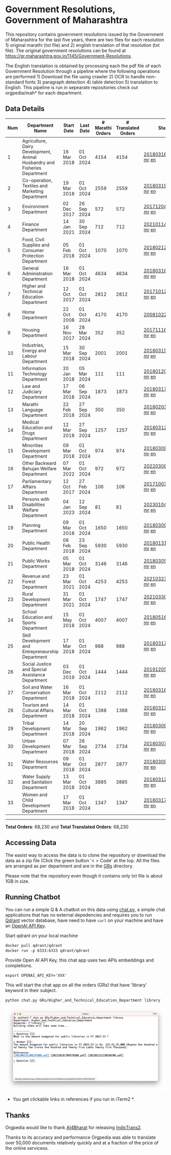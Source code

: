 # Government Resolutions, Government of Maharashtra

This repository contains government resolutions issued by the Government of Maharashtra for the last five years, there are two files for each resolution 1) original marathi (txt file) and 2) english translation of that resolution (txt file). The original government resolutions can be found at https://gr.maharashtra.gov.in/1145/Government-Resolutions.

The English translation is obtained by processing each the pdf file of each Government Resolution through a pipeline where the following operations are performed 1) Download the file using crawler 2) OCR to handle non-standard fonts 3) paragraph detection 4) table  detection 5) translation to English. This pipeline is run in sepearate repositories check out orgpedia/mah* for each department.


## Data Details

| Num | Department Name | Start Date | Last Date | # Marathi Orders | # Translated Orders | Starting Order | Last Order |
| --- | --------------- | ---------- | --------- | ---------------- | ------------------- | -------------- | ---------- |
| 1 | Agriculture, Dairy Development, Animal Husbandry and Fisheries Department | 16 Mar 2018 | 01 Oct 2024 | 4154 | 4154 | [201803161624182101.pdf](https://gr.maharashtra.gov.in/Site/Upload/Government%20Resolutions/English/201803161624182101.pdf) [mr](GRs/Agriculture,_Dairy_Development,_Animal_Husbandry_and_Fisheries_Department/201803161624182101.pdf.mr.txt) [en](GRs/Agriculture,_Dairy_Development,_Animal_Husbandry_and_Fisheries_Department/201803161624182101.pdf.en.txt) | [202410011657005101.pdf](https://gr.maharashtra.gov.in/Site/Upload/Government%20Resolutions/English/202410011657005101.pdf) [mr](GRs/Agriculture,_Dairy_Development,_Animal_Husbandry_and_Fisheries_Department/202410011657005101.pdf.mr.txt) [en](GRs/Agriculture,_Dairy_Development,_Animal_Husbandry_and_Fisheries_Department/202410011657005101.pdf.en.txt) |
| 2 | Co-operation, Textiles and Marketing Department | 19 Mar 2018 | 01 Oct 2024 | 2559 | 2559 | [201803191257576702.pdf](https://gr.maharashtra.gov.in/Site/Upload/Government%20Resolutions/English/201803191257576702.pdf) [mr](GRs/Co-operation,_Textiles_and_Marketing_Department/201803191257576702.pdf.mr.txt) [en](GRs/Co-operation,_Textiles_and_Marketing_Department/201803191257576702.pdf.en.txt) | [202410011610596502.pdf](https://gr.maharashtra.gov.in/Site/Upload/Government%20Resolutions/English/202410011610596502.pdf) [mr](GRs/Co-operation,_Textiles_and_Marketing_Department/202410011610596502.pdf.mr.txt) [en](GRs/Co-operation,_Textiles_and_Marketing_Department/202410011610596502.pdf.en.txt) |
| 3 | Environment Department | 02 Dec 2017 | 26 Sep 2024 | 572 | 572 | [201712041147216904.pdf](https://gr.maharashtra.gov.in/Site/Upload/Government%20Resolutions/English/201712041147216904.pdf) [mr](GRs/Environment_Department/201712041147216904.pdf.mr.txt) [en](GRs/Environment_Department/201712041147216904.pdf.en.txt) | [202409261446552704.pdf](https://gr.maharashtra.gov.in/Site/Upload/Government%20Resolutions/English/202409261446552704.pdf) [mr](GRs/Environment_Department/202409261446552704.pdf.mr.txt) [en](GRs/Environment_Department/202409261446552704.pdf.en.txt) |
| 4 | Finance Department | 14 Jan 2021 | 30 Sep 2024 | 712 | 712 | [202101141237329905.pdf](https://gr.maharashtra.gov.in/Site/Upload/Government%20Resolutions/English/202101141237329905.pdf) [mr](GRs/Finance_Department/202101141237329905.pdf.mr.txt) [en](GRs/Finance_Department/202101141237329905.pdf.en.txt) | [202409301702310705.pdf](https://gr.maharashtra.gov.in/Site/Upload/Government%20Resolutions/English/202409301702310705.pdf) [mr](GRs/Finance_Department/202409301702310705.pdf.mr.txt) [en](GRs/Finance_Department/202409301702310705.pdf.en.txt) |
| 5 | Food, Civil Supplies and Consumer Protection Department | 05 Feb 2018 | 01 Oct 2024 | 1070 | 1070 | [201802121244545806.pdf](https://gr.maharashtra.gov.in/Site/Upload/Government%20Resolutions/English/201802121244545806.pdf) [mr](GRs/Food,_Civil_Supplies_and_Consumer_Protection_Department/201802121244545806.pdf.mr.txt) [en](GRs/Food,_Civil_Supplies_and_Consumer_Protection_Department/201802121244545806.pdf.en.txt) | [202410011730532606.pdf](https://gr.maharashtra.gov.in/Site/Upload/Government%20Resolutions/English/202410011730532606.pdf) [mr](GRs/Food,_Civil_Supplies_and_Consumer_Protection_Department/202410011730532606.pdf.mr.txt) [en](GRs/Food,_Civil_Supplies_and_Consumer_Protection_Department/202410011730532606.pdf.en.txt) |
| 6 | General Administration Department | 16 Mar 2018 | 01 Oct 2024 | 4634 | 4634 | [201803161224022707.pdf](https://gr.maharashtra.gov.in/Site/Upload/Government%20Resolutions/English/201803161224022707.pdf) [mr](GRs/General_Administration_Department/201803161224022707.pdf.mr.txt) [en](GRs/General_Administration_Department/201803161224022707.pdf.en.txt) | [202410011152125907.pdf](https://gr.maharashtra.gov.in/Site/Upload/Government%20Resolutions/English/202410011152125907.pdf) [mr](GRs/General_Administration_Department/202410011152125907.pdf.mr.txt) [en](GRs/General_Administration_Department/202410011152125907.pdf.en.txt) |
| 7 | Higher and Technical Education Department | 12 Oct 2017 | 01 Oct 2024 | 2812 | 2812 | [201710121514029708.pdf](https://gr.maharashtra.gov.in/Site/Upload/Government%20Resolutions/English/201710121514029708.pdf) [mr](GRs/Higher_and_Technical_Education_Department/201710121514029708.pdf.mr.txt) [en](GRs/Higher_and_Technical_Education_Department/201710121514029708.pdf.en.txt) | [202410011804352608.pdf](https://gr.maharashtra.gov.in/Site/Upload/Government%20Resolutions/English/202410011804352608.pdf) [mr](GRs/Higher_and_Technical_Education_Department/202410011804352608.pdf.mr.txt) [en](GRs/Higher_and_Technical_Education_Department/202410011804352608.pdf.en.txt) |
| 8 | Home Department | 22 Oct 2008 | 01 Oct 2024 | 4170 | 4170 | [20081022.pdf](https://gr.maharashtra.gov.in/Site/Upload/Government%20Resolutions/English/20081022.pdf) [mr](GRs/Home_Department/20081022.pdf.mr.txt) [en](GRs/Home_Department/20081022.pdf.en.txt) | [202410011254566429.pdf](https://gr.maharashtra.gov.in/Site/Upload/Government%20Resolutions/English/202410011254566429.pdf) [mr](GRs/Home_Department/202410011254566429.pdf.mr.txt) [en](GRs/Home_Department/202410011254566429.pdf.en.txt) |
| 9 | Housing Department | 16 Nov 2017 | 28 Mar 2024 | 352 | 352 | [201711161447076609.pdf](https://gr.maharashtra.gov.in/Site/Upload/Government%20Resolutions/English/201711161447076609.pdf) [mr](GRs/Housing_Department/201711161447076609.pdf.mr.txt) [en](GRs/Housing_Department/201711161447076609.pdf.en.txt) | [202403281255554909.pdf](https://gr.maharashtra.gov.in/Site/Upload/Government%20Resolutions/English/202403281255554909.pdf) [mr](GRs/Housing_Department/202403281255554909.pdf.mr.txt) [en](GRs/Housing_Department/202403281255554909.pdf.en.txt) |
| 10 | Industries, Energy and Labour Department | 15 Mar 2018 | 30 Sep 2024 | 2001 | 2001 | [201803151204055010.pdf](https://gr.maharashtra.gov.in/Site/Upload/Government%20Resolutions/English/201803151204055010.pdf) [mr](GRs/Industries,_Energy_and_Labour_Department/201803151204055010.pdf.mr.txt) [en](GRs/Industries,_Energy_and_Labour_Department/201803151204055010.pdf.en.txt) | [202410011200532610.pdf](https://gr.maharashtra.gov.in/Site/Upload/Government%20Resolutions/English/202410011200532610.pdf) [mr](GRs/Industries,_Energy_and_Labour_Department/202410011200532610.pdf.mr.txt) [en](GRs/Industries,_Energy_and_Labour_Department/202410011200532610.pdf.en.txt) |
| 11 | Information Technology Department | 20 Jan 2018 | 05 Mar 2024 | 111 | 111 | [201801201843024511.pdf](https://gr.maharashtra.gov.in/Site/Upload/Government%20Resolutions/English/201801201843024511.pdf) [mr](GRs/Information_Technology_Department/201801201843024511.pdf.mr.txt) [en](GRs/Information_Technology_Department/201801201843024511.pdf.en.txt) | [202403051249430211.pdf](https://gr.maharashtra.gov.in/Site/Upload/Government%20Resolutions/English/202403051249430211.pdf) [mr](GRs/Information_Technology_Department/202403051249430211.pdf.mr.txt) [en](GRs/Information_Technology_Department/202403051249430211.pdf.en.txt) |
| 12 | Law and Judiciary Department | 17 Mar 2018 | 06 Sep 2024 | 1873 | 1873 | [201803171129290212.pdf](https://gr.maharashtra.gov.in/Site/Upload/Government%20Resolutions/English/201803171129290212.pdf) [mr](GRs/Law_and_Judiciary_Department/201803171129290212.pdf.mr.txt) [en](GRs/Law_and_Judiciary_Department/201803171129290212.pdf.en.txt) | [202409061555562912.pdf](https://gr.maharashtra.gov.in/Site/Upload/Government%20Resolutions/English/202409061555562912.pdf) [mr](GRs/Law_and_Judiciary_Department/202409061555562912.pdf.mr.txt) [en](GRs/Law_and_Judiciary_Department/202409061555562912.pdf.en.txt) |
| 13 | Marathi Language Department | 22 Feb 2018 | 27 Sep 2024 | 350 | 350 | [201802031549154233.pdf](https://gr.maharashtra.gov.in/Site/Upload/Government%20Resolutions/English/201802031549154233.pdf) [mr](GRs/Marathi_Language_Department/201802031549154233.pdf.mr.txt) [en](GRs/Marathi_Language_Department/201802031549154233.pdf.en.txt) | [202409271817411933.pdf](https://gr.maharashtra.gov.in/Site/Upload/Government%20Resolutions/English/202409271817411933.pdf) [mr](GRs/Marathi_Language_Department/202409271817411933.pdf.mr.txt) [en](GRs/Marathi_Language_Department/202409271817411933.pdf.en.txt) |
| 14 | Medical Education and Drugs Department | 12 Mar 2018 | 27 Sep 2024 | 1257 | 1257 | [201803121137094813.pdf](https://gr.maharashtra.gov.in/Site/Upload/Government%20Resolutions/English/201803121137094813.pdf) [mr](GRs/Medical_Education_and_Drugs_Department/201803121137094813.pdf.mr.txt) [en](GRs/Medical_Education_and_Drugs_Department/201803121137094813.pdf.en.txt) | [202409271425472013.pdf](https://gr.maharashtra.gov.in/Site/Upload/Government%20Resolutions/English/202409271425472013.pdf) [mr](GRs/Medical_Education_and_Drugs_Department/202409271425472013.pdf.mr.txt) [en](GRs/Medical_Education_and_Drugs_Department/202409271425472013.pdf.en.txt) |
| 15 | Minorities Development Department | 09 Mar 2018 | 01 Oct 2024 | 974 | 974 | [201803091218355314.pdf](https://gr.maharashtra.gov.in/Site/Upload/Government%20Resolutions/English/201803091218355314.pdf) [mr](GRs/Minorities_Development_Department/201803091218355314.pdf.mr.txt) [en](GRs/Minorities_Development_Department/201803091218355314.pdf.en.txt) | [202410011852022414.pdf](https://gr.maharashtra.gov.in/Site/Upload/Government%20Resolutions/English/202410011852022414.pdf) [mr](GRs/Minorities_Development_Department/202410011852022414.pdf.mr.txt) [en](GRs/Minorities_Development_Department/202410011852022414.pdf.en.txt) |
| 16 | Other Backward Bahujan Welfare Department | 07 Mar 2022 | 01 Oct 2024 | 972 | 972 | [202203081752439334.pdf](https://gr.maharashtra.gov.in/Site/Upload/Government%20Resolutions/English/202203081752439334.pdf) [mr](GRs/Other_Backward_Bahujan_Welfare_Department/202203081752439334.pdf.mr.txt) [en](GRs/Other_Backward_Bahujan_Welfare_Department/202203081752439334.pdf.en.txt) | [202410011718209934.pdf](https://gr.maharashtra.gov.in/Site/Upload/Government%20Resolutions/English/202410011718209934.pdf) [mr](GRs/Other_Backward_Bahujan_Welfare_Department/202410011718209934.pdf.mr.txt) [en](GRs/Other_Backward_Bahujan_Welfare_Department/202410011718209934.pdf.en.txt) |
| 17 | Parliamentary Affairs Department | 12 Oct 2017 | 27 Feb 2024 | 106 | 106 | [201710031642378615.pdf](https://gr.maharashtra.gov.in/Site/Upload/Government%20Resolutions/English/201710031642378615.pdf) [mr](GRs/Parliamentary_Affairs_Department/201710031642378615.pdf.mr.txt) [en](GRs/Parliamentary_Affairs_Department/201710031642378615.pdf.en.txt) | [202402271500283915.pdf](https://gr.maharashtra.gov.in/Site/Upload/Government%20Resolutions/English/202402271500283915.pdf) [mr](GRs/Parliamentary_Affairs_Department/202402271500283915.pdf.mr.txt) [en](GRs/Parliamentary_Affairs_Department/202402271500283915.pdf.en.txt) |
| 18 | Persons with Disabilities Welfare Department | 04 Jan 2023 | 12 Sep 2024 | 81 | 81 | [202301041906309635.pdf](https://gr.maharashtra.gov.in/Site/Upload/Government%20Resolutions/English/202301041906309635.pdf) [mr](GRs/Persons_with_Disabilities_Welfare_Department/202301041906309635.pdf.mr.txt) [en](GRs/Persons_with_Disabilities_Welfare_Department/202301041906309635.pdf.en.txt) | [202409131433290735.pdf](https://gr.maharashtra.gov.in/Site/Upload/Government%20Resolutions/English/202409131433290735.pdf) [mr](GRs/Persons_with_Disabilities_Welfare_Department/202409131433290735.pdf.mr.txt) [en](GRs/Persons_with_Disabilities_Welfare_Department/202409131433290735.pdf.en.txt) |
| 19 | Planning Department | 09 Mar 2018 | 01 Oct 2024 | 1650 | 1650 | [201803091441032716.pdf](https://gr.maharashtra.gov.in/Site/Upload/Government%20Resolutions/English/201803091441032716.pdf) [mr](GRs/Planning_Department/201803091441032716.pdf.mr.txt) [en](GRs/Planning_Department/201803091441032716.pdf.en.txt) | [202410011714508816.pdf](https://gr.maharashtra.gov.in/Site/Upload/Government%20Resolutions/English/202410011714508816.pdf) [mr](GRs/Planning_Department/202410011714508816.pdf.mr.txt) [en](GRs/Planning_Department/202410011714508816.pdf.en.txt) |
| 20 | Public Health Department | 08 Feb 2018 | 23 Sep 2024 | 5930 | 5930 | [201801311722275417.pdf](https://gr.maharashtra.gov.in/Site/Upload/Government%20Resolutions/English/201801311722275417.pdf) [mr](GRs/Public_Health_Department/201801311722275417.pdf.mr.txt) [en](GRs/Public_Health_Department/201801311722275417.pdf.en.txt) | [202409091423545517.pdf](https://gr.maharashtra.gov.in/Site/Upload/Government%20Resolutions/English/202409091423545517.pdf) [mr](GRs/Public_Health_Department/202409091423545517.pdf.mr.txt) [en](GRs/Public_Health_Department/202409091423545517.pdf.en.txt) |
| 21 | Public Works Department | 05 Mar 2018 | 01 Oct 2024 | 3146 | 3146 | [201803051515468118.pdf](https://gr.maharashtra.gov.in/Site/Upload/Government%20Resolutions/English/201803051515468118.pdf) [mr](GRs/Public_Works_Department/201803051515468118.pdf.mr.txt) [en](GRs/Public_Works_Department/201803051515468118.pdf.en.txt) | [202410011835202618.pdf](https://gr.maharashtra.gov.in/Site/Upload/Government%20Resolutions/English/202410011835202618.pdf) [mr](GRs/Public_Works_Department/202410011835202618.pdf.mr.txt) [en](GRs/Public_Works_Department/202410011835202618.pdf.en.txt) |
| 22 | Revenue and Forest Department | 23 Mar 2021 | 01 Oct 2024 | 4253 | 4253 | [202103231328393119.pdf](https://gr.maharashtra.gov.in/Site/Upload/Government%20Resolutions/English/202103231328393119.pdf) [mr](GRs/Revenue_and_Forest_Department/202103231328393119.pdf.mr.txt) [en](GRs/Revenue_and_Forest_Department/202103231328393119.pdf.en.txt) | [202410011207185119.pdf](https://gr.maharashtra.gov.in/Site/Upload/Government%20Resolutions/English/202410011207185119.pdf) [mr](GRs/Revenue_and_Forest_Department/202410011207185119.pdf.mr.txt) [en](GRs/Revenue_and_Forest_Department/202410011207185119.pdf.en.txt) |
| 23 | Rural Development Department | 31 Mar 2021 | 01 Oct 2024 | 1747 | 1747 | [202103301021181120.pdf](https://gr.maharashtra.gov.in/Site/Upload/Government%20Resolutions/English/202103301021181120.pdf) [mr](GRs/Rural_Development_Department/202103301021181120.pdf.mr.txt) [en](GRs/Rural_Development_Department/202103301021181120.pdf.en.txt) | [202410011716459220.pdf](https://gr.maharashtra.gov.in/Site/Upload/Government%20Resolutions/English/202410011716459220.pdf) [mr](GRs/Rural_Development_Department/202410011716459220.pdf.mr.txt) [en](GRs/Rural_Development_Department/202410011716459220.pdf.en.txt) |
| 24 | School Education and Sports Department | 15 May 2018 | 01 Oct 2024 | 4007 | 4007 | [201805161114241221.pdf](https://gr.maharashtra.gov.in/Site/Upload/Government%20Resolutions/English/201805161114241221.pdf) [mr](GRs/School_Education_and_Sports_Department/201805161114241221.pdf.mr.txt) [en](GRs/School_Education_and_Sports_Department/201805161114241221.pdf.en.txt) | [202410011214102621.pdf](https://gr.maharashtra.gov.in/Site/Upload/Government%20Resolutions/English/202410011214102621.pdf) [mr](GRs/School_Education_and_Sports_Department/202410011214102621.pdf.mr.txt) [en](GRs/School_Education_and_Sports_Department/202410011214102621.pdf.en.txt) |
| 25 | Skill Development and Entrepreneurship Department | 17 Mar 2018 | 01 Oct 2024 | 988 | 988 | [201803171322099003.pdf](https://gr.maharashtra.gov.in/Site/Upload/Government%20Resolutions/English/201803171322099003.pdf) [mr](GRs/Skill_Development_and_Entrepreneurship_Department/201803171322099003.pdf.mr.txt) [en](GRs/Skill_Development_and_Entrepreneurship_Department/201803171322099003.pdf.en.txt) | [202410011558072603.pdf](https://gr.maharashtra.gov.in/Site/Upload/Government%20Resolutions/English/202410011558072603.pdf) [mr](GRs/Skill_Development_and_Entrepreneurship_Department/202410011558072603.pdf.mr.txt) [en](GRs/Skill_Development_and_Entrepreneurship_Department/202410011558072603.pdf.en.txt) |
| 26 | Social Justice and Special Assistance Department | 03 Dec 2019 | 01 Oct 2024 | 1444 | 1444 | [201912051107011622.pdf](https://gr.maharashtra.gov.in/Site/Upload/Government%20Resolutions/English/201912051107011622.pdf) [mr](GRs/Social_Justice_and_Special_Assistance_Department/201912051107011622.pdf.mr.txt) [en](GRs/Social_Justice_and_Special_Assistance_Department/201912051107011622.pdf.en.txt) | [202410011544027622.pdf](https://gr.maharashtra.gov.in/Site/Upload/Government%20Resolutions/English/202410011544027622.pdf) [mr](GRs/Social_Justice_and_Special_Assistance_Department/202410011544027622.pdf.mr.txt) [en](GRs/Social_Justice_and_Special_Assistance_Department/202410011544027622.pdf.en.txt) |
| 27 | Soil and Water Conservation Department | 16 Mar 2018 | 01 Oct 2024 | 2112 | 2112 | [201803161247582426.pdf](https://gr.maharashtra.gov.in/Site/Upload/Government%20Resolutions/English/201803161247582426.pdf) [mr](GRs/Soil_and_Water_Conservation_Department/201803161247582426.pdf.mr.txt) [en](GRs/Soil_and_Water_Conservation_Department/201803161247582426.pdf.en.txt) | [202410011337522626.pdf](https://gr.maharashtra.gov.in/Site/Upload/Government%20Resolutions/English/202410011337522626.pdf) [mr](GRs/Soil_and_Water_Conservation_Department/202410011337522626.pdf.mr.txt) [en](GRs/Soil_and_Water_Conservation_Department/202410011337522626.pdf.en.txt) |
| 28 | Tourism and Cultural Affairs Department | 14 Mar 2018 | 01 Oct 2024 | 1388 | 1388 | [201803131542054523.pdf](https://gr.maharashtra.gov.in/Site/Upload/Government%20Resolutions/English/201803131542054523.pdf) [mr](GRs/Tourism_and_Cultural_Affairs_Department/201803131542054523.pdf.mr.txt) [en](GRs/Tourism_and_Cultural_Affairs_Department/201803131542054523.pdf.en.txt) | [202410011245510923.pdf](https://gr.maharashtra.gov.in/Site/Upload/Government%20Resolutions/English/202410011245510923.pdf) [mr](GRs/Tourism_and_Cultural_Affairs_Department/202410011245510923.pdf.mr.txt) [en](GRs/Tourism_and_Cultural_Affairs_Department/202410011245510923.pdf.en.txt) |
| 29 | Tribal Development Department | 14 Mar 2018 | 20 Sep 2024 | 1962 | 1962 | [201803091105184924.pdf](https://gr.maharashtra.gov.in/Site/Upload/Government%20Resolutions/English/201803091105184924.pdf) [mr](GRs/Tribal_Development_Department/201803091105184924.pdf.mr.txt) [en](GRs/Tribal_Development_Department/201803091105184924.pdf.en.txt) | [202409091058507324.pdf](https://gr.maharashtra.gov.in/Site/Upload/Government%20Resolutions/English/202409091058507324.pdf) [mr](GRs/Tribal_Development_Department/202409091058507324.pdf.mr.txt) [en](GRs/Tribal_Development_Department/202409091058507324.pdf.en.txt) |
| 30 | Urban Development Department | 07 Mar 2018 | 26 Sep 2024 | 2734 | 2734 | [201803071203178325.pdf](https://gr.maharashtra.gov.in/Site/Upload/Government%20Resolutions/English/201803071203178325.pdf) [mr](GRs/Urban_Development_Department/201803071203178325.pdf.mr.txt) [en](GRs/Urban_Development_Department/201803071203178325.pdf.en.txt) | [202409261701472825.pdf](https://gr.maharashtra.gov.in/Site/Upload/Government%20Resolutions/English/202409261701472825.pdf) [mr](GRs/Urban_Development_Department/202409261701472825.pdf.mr.txt) [en](GRs/Urban_Development_Department/202409261701472825.pdf.en.txt) |
| 31 | Water Resources Department | 09 Mar 2018 | 01 Oct 2024 | 2877 | 2877 | [201803091034435527.pdf](https://gr.maharashtra.gov.in/Site/Upload/Government%20Resolutions/English/201803091034435527.pdf) [mr](GRs/Water_Resources_Department/201803091034435527.pdf.mr.txt) [en](GRs/Water_Resources_Department/201803091034435527.pdf.en.txt) | [202410011656224327.pdf](https://gr.maharashtra.gov.in/Site/Upload/Government%20Resolutions/English/202410011656224327.pdf) [mr](GRs/Water_Resources_Department/202410011656224327.pdf.mr.txt) [en](GRs/Water_Resources_Department/202410011656224327.pdf.en.txt) |
| 32 | Water Supply and Sanitation Department | 13 Mar 2018 | 01 Oct 2024 | 3885 | 3885 | [201803121414108428.pdf](https://gr.maharashtra.gov.in/Site/Upload/Government%20Resolutions/English/201803121414108428.pdf) [mr](GRs/Water_Supply_and_Sanitation_Department/201803121414108428.pdf.mr.txt) [en](GRs/Water_Supply_and_Sanitation_Department/201803121414108428.pdf.en.txt) | [202410011532594228.pdf](https://gr.maharashtra.gov.in/Site/Upload/Government%20Resolutions/English/202410011532594228.pdf) [mr](GRs/Water_Supply_and_Sanitation_Department/202410011532594228.pdf.mr.txt) [en](GRs/Water_Supply_and_Sanitation_Department/202410011532594228.pdf.en.txt) |
| 33 | Women and Child Development Department | 17 Mar 2018 | 01 Oct 2024 | 1347 | 1347 | [201803171539444330.pdf](https://gr.maharashtra.gov.in/Site/Upload/Government%20Resolutions/English/201803171539444330.pdf) [mr](GRs/Women_and_Child_Development_Department/201803171539444330.pdf.mr.txt) [en](GRs/Women_and_Child_Development_Department/201803171539444330.pdf.en.txt) | [202409251108243430.pdf](https://gr.maharashtra.gov.in/Site/Upload/Government%20Resolutions/English/202409251108243430.pdf) [mr](GRs/Women_and_Child_Development_Department/202409251108243430.pdf.mr.txt) [en](GRs/Women_and_Child_Development_Department/202409251108243430.pdf.en.txt) |
----------------------------------------------------------------------------------------------------

**Total Orders**: 68,230 and **Total Translated Orders**: 68,230
## Accessing Data

The easist way to access the data is to clone the repository or download the data as a zip file (Click the green button '< > Code' at the top. All the files are arranged as per department and are in the [GRs](GRs) directory.

Please note that the repository even though it contains only txt file is about 1GB in size.

## Running Chatbot

You can run a simple Q & A chatbot on this data using [chat.py](chat.py), a simple chat applications that has no external depedencies and requires you to run [Qdrant](https://qdrant.tech/) vector database, have need to have `curl` on your machine and have an [OpenAI API Key](https://help.openai.com/en/articles/4936850-where-do-i-find-my-secret-api-key).

Start qdrant on your local machine
```shell
docker pull qdrant/qdrant
docker run -p 6333:6333 qdrant/qdrant
```

Provide Open AI API Key, this chat app uses two APIs embeddings and completions.
```shell
export OPENAI_API_KEY='XXX'
```

This will start the chat app on all the orders (GRs) that have 'library' keyword in their subject.

```shell
python chat.py GRs/Higher_and_Technical_Education_Department library
```

![screenshot of running chat.py](screenshot.png)

* You get clickable links in references if you run in iTerm2 *.

## Thanks

Orgpedia would like to thank [AI4Bharat](https://ai4bharat.iitm.ac.in/) for releasing [IndicTrans2](https://github.com/AI4Bharat/IndicTrans2).

Thanks to its accuracy and performance Orgpedia was able to translate over 50,000 documents relatively quickly and at a fraction of the price of the online servicess.











